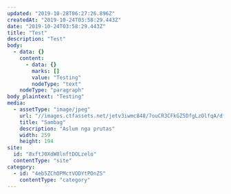 ```yaml
---
updated: "2019-10-28T06:27:26.896Z"
createdAt: "2019-10-24T03:58:29.443Z"
date: "2019-10-24T03:58:29.443Z"
title: "Test"
description: "Test"
body:
  - data: {}
    content:
      - data: {}
        marks: []
        value: "Testing"
        nodeType: "text"
    nodeType: "paragraph"
body_plaintext: "Testing"
media:
  - assetType: "image/jpeg"
    url: "//images.ctfassets.net/jetv3iwmc848/7ouCR3CFkGZ5DfgLzOlfqA/dfd9bdccbcae321f4018d1a20957f3f4/download__3_.jpeg"
    title: "Sambag"
    description: "Aslum nga prutas"
    width: 259
    height: 194
site:
  id: "8xftJ0XdW8lnftDOLzelo"
  contentType: "site"
category:
  - id: "4eb5ZChOPMctVODYtPOnZS"
    contentType: "category"
---
```

